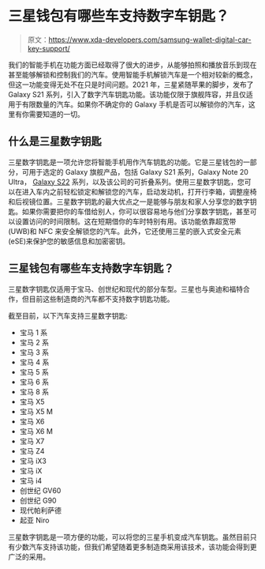 # 三星钱包有哪些车支持数字车钥匙？

> 原文：<https://www.xda-developers.com/samsung-wallet-digital-car-key-support/>

我们的智能手机在功能方面已经取得了很大的进步，从能够拍照和播放音乐到现在甚至能够解锁和控制我们的汽车。使用智能手机解锁汽车是一个相对较新的概念，但这一功能变得无处不在只是时间问题。2021 年，三星紧随苹果的脚步，发布了 Galaxy S21 系列，引入了数字汽车钥匙功能。该功能仅限于旗舰阵容，并且仅适用于有限数量的汽车。如果你不确定你的 Galaxy 手机是否可以解锁你的汽车，这里有你需要知道的一切。

## 什么是三星数字钥匙

三星数字钥匙是一项允许您将智能手机用作汽车钥匙的功能。它是三星钱包的一部分，可用于选定的 Galaxy 旗舰产品，包括 Galaxy S21 系列，Galaxy Note 20 Ultra， [Galaxy S22](https://www.xda-developers.com/samsung-galaxy-s22-review/) 系列，以及该公司的可折叠系列。使用三星数字钥匙，您可以在进入车内之前轻松锁定和解锁您的汽车，启动发动机，打开行李箱，调整座椅和后视镜位置。三星数字钥匙的最大优点之一是能够与朋友和家人分享您的数字钥匙。如果你需要把你的车借给别人，你可以很容易地与他们分享数字钥匙，甚至可以设置访问的时间限制。这在短期借你的车时特别有用。该功能依靠超宽带(UWB)和 NFC 来安全解锁您的汽车。此外，它还使用三星的嵌入式安全元素(eSE)来保护您的敏感信息和加密密钥。

## 三星钱包有哪些车支持数字车钥匙？

三星数字钥匙仅适用于宝马、创世纪和现代的部分车型。三星也与奥迪和福特合作，但目前这些制造商的汽车都不支持数字钥匙功能。

截至目前，以下汽车支持三星数字钥匙:

*   宝马 1 系
*   宝马 2 系
*   宝马 3 系
*   宝马 4 系
*   宝马 5 系
*   宝马 6 系
*   宝马 8 系
*   宝马 X5
*   宝马 X5 M
*   宝马 X6
*   宝马 X6 M
*   宝马 X7
*   宝马 Z4
*   宝马 iX3
*   宝马 iX
*   宝马 i4
*   创世纪 GV60
*   创世纪 G90
*   现代帕利萨德
*   起亚 Niro

三星数字钥匙是一项方便的功能，可以将您的三星手机变成汽车钥匙。虽然目前只有少数汽车支持该功能，但我们希望随着更多制造商采用该技术，该功能会得到更广泛的采用。